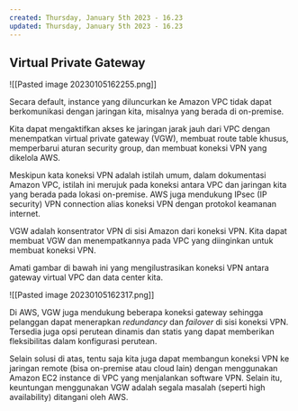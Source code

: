 ```yaml
---
created: Thursday, January 5th 2023 - 16.23
updated: Thursday, January 5th 2023 - 16.23
---
```

## Virtual Private Gateway

![[Pasted image 20230105162255.png]]

Secara default, instance yang diluncurkan ke Amazon VPC tidak dapat berkomunikasi dengan jaringan kita, misalnya yang berada di on-premise. 

Kita dapat mengaktifkan akses ke jaringan jarak jauh dari VPC dengan menempatkan virtual private gateway (VGW), membuat route table khusus, memperbarui aturan security group, dan membuat koneksi VPN yang dikelola AWS.

Meskipun kata koneksi VPN adalah istilah umum, dalam dokumentasi Amazon VPC, istilah ini merujuk pada koneksi antara VPC dan jaringan kita yang berada pada lokasi on-premise. AWS juga mendukung IPsec (IP security) VPN connection alias koneksi VPN dengan protokol keamanan internet.

VGW adalah konsentrator VPN di sisi Amazon dari koneksi VPN. Kita dapat membuat VGW dan menempatkannya pada VPC yang diinginkan untuk membuat koneksi VPN. 

Amati gambar di bawah ini yang mengilustrasikan koneksi VPN antara gateway virtual VPC dan data center kita. 

![[Pasted image 20230105162317.png]]

Di AWS, VGW juga mendukung beberapa koneksi gateway sehingga pelanggan dapat menerapkan _redundancy_ dan _failover_ di sisi koneksi VPN. Tersedia juga opsi perutean dinamis dan statis yang dapat memberikan fleksibilitas dalam konfigurasi perutean.

Selain solusi di atas, tentu saja kita juga dapat membangun koneksi VPN ke jaringan remote (bisa on-premise atau cloud lain) dengan menggunakan Amazon EC2 instance di VPC yang menjalankan software VPN. Selain itu, keuntungan menggunakan VGW adalah segala masalah (seperti high availability) ditangani oleh AWS.